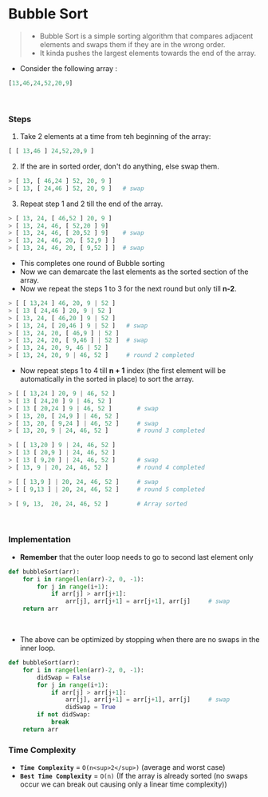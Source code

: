 # Bubble Sort

>- Bubble Sort is a simple sorting algorithm that compares adjacent elements and swaps them if they are in the wrong order.
>- It kinda pushes the largest elements towards the end of the array.

- Consider the following array : 

```python 
[13,46,24,52,20,9]
```
<br>

### Steps

1. Take 2 elements at a time from teh beginning of the array:

```python
[ [ 13,46 ] 24,52,20,9 ]
```
2. If the are in sorted order, don't do anything, else swap them.
   
```python 
> [ 13, [ 46,24 ] 52, 20, 9 ]
> [ 13, [ 24,46 ] 52, 20, 9 ]   # swap
```
3. Repeat step 1 and 2 till the end of the array.

```python
> [ 13, 24, [ 46,52 ] 20, 9 ] 
> [ 13, 24, 46, [ 52,20 ] 9]    
> [ 13, 24, 46, [ 20,52 ] 9]    # swap
> [ 13, 24, 46, 20, [ 52,9 ] ]
> [ 13, 24, 46, 20, [ 9,52 ] ]  # swap
```
- This completes one round of Bubble sorting
- Now we can demarcate the last elements as the sorted section of the array. 
- Now we repeat the steps 1 to 3 for the next round but only till **n-2**. 

```python
> [ [ 13,24 ] 46, 20, 9 | 52 ]
> [ 13 [ 24,46 ] 20, 9 | 52 ]
> [ 13, 24, [ 46,20 ] 9 | 52 ]
> [ 13, 24, [ 20,46 ] 9 | 52 ]   # swap
> [ 13, 24, 20, [ 46,9 ] | 52 ]
> [ 13, 24, 20, [ 9,46 ] | 52 ]  # swap
> [ 13, 24, 20, 9, 46 | 52 ] 
> [ 13, 24, 20, 9 | 46, 52 ]     # round 2 completed 
```
- Now repeat steps 1 to 4 till **n + 1** index (the first element will be automatically in the sorted in place) to sort the array.

```python
> [ [ 13,24 ] 20, 9 | 46, 52 ]
> [ 13 [ 24,20 ] 9 | 46, 52 ]
> [ 13 [ 20,24 ] 9 | 46, 52 ]       # swap
> [ 13, 20, [ 24,9 ] | 46, 52 ]
> [ 13, 20, [ 9,24 ] | 46, 52 ]     # swap
> [ 13, 20, 9 | 24, 46, 52 ]        # round 3 completed

> [ [ 13,20 ] 9 | 24, 46, 52 ]
> [ 13 [ 20,9 ] | 24, 46, 52 ]
> [ 13 [ 9,20 ] | 24, 46, 52 ]      # swap
> [ 13, 9 | 20, 24, 46, 52 ]        # round 4 completed 

> [ [ 13,9 ] | 20, 24, 46, 52 ]     # swap
> [ [ 9,13 ] | 20, 24, 46, 52 ]     # round 5 completed 

> [ 9, 13,  20, 24, 46, 52 ]        # Array sorted
```

<br>

### Implementation
- **Remember** that the outer loop needs to go to second last element only 

```python
def bubbleSort(arr):
    for i in range(len(arr)-2, 0, -1):  
        for j in range(i+1):
            if arr[j] > arr[j+1]:
                arr[j], arr[j+1] = arr[j+1], arr[j]     # swap
    return arr
```

<br>

- The above can be optimized by stopping when there are no swaps in the inner loop.

```python
def bubbleSort(arr):
    for i in range(len(arr)-2, 0, -1):  
        didSwap = False
        for j in range(i+1):
            if arr[j] > arr[j+1]:
                arr[j], arr[j+1] = arr[j+1], arr[j]     # swap
                didSwap = True
        if not didSwap:
            break
    return arr
```

### Time Complexity

- **`Time Complexity`** = `O(n<sup>2</sup>)` (average and worst case)
- **`Best Time Complexity`** = `O(n)` (If the array is already sorted (no swaps occur we can break out causing only a linear time complexity))
